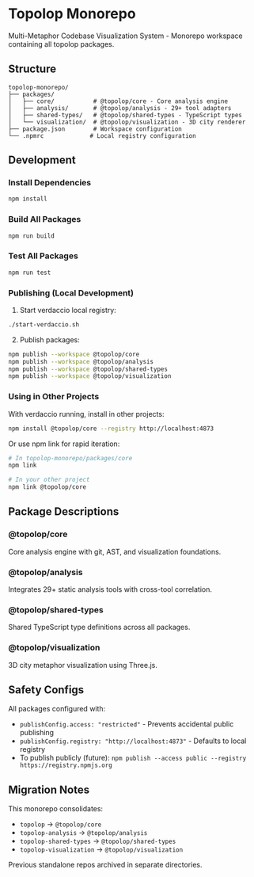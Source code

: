 # Topolop Monorepo

Multi-Metaphor Codebase Visualization System - Monorepo workspace containing all topolop packages.

## Structure

```
topolop-monorepo/
├── packages/
│   ├── core/           # @topolop/core - Core analysis engine
│   ├── analysis/       # @topolop/analysis - 29+ tool adapters
│   ├── shared-types/   # @topolop/shared-types - TypeScript types
│   └── visualization/  # @topolop/visualization - 3D city renderer
├── package.json        # Workspace configuration
└── .npmrc             # Local registry configuration
```

## Development

### Install Dependencies
```bash
npm install
```

### Build All Packages
```bash
npm run build
```

### Test All Packages
```bash
npm run test
```

### Publishing (Local Development)

1. Start verdaccio local registry:
```bash
./start-verdaccio.sh
```

2. Publish packages:
```bash
npm publish --workspace @topolop/core
npm publish --workspace @topolop/analysis
npm publish --workspace @topolop/shared-types
npm publish --workspace @topolop/visualization
```

### Using in Other Projects

With verdaccio running, install in other projects:
```bash
npm install @topolop/core --registry http://localhost:4873
```

Or use npm link for rapid iteration:
```bash
# In topolop-monorepo/packages/core
npm link

# In your other project
npm link @topolop/core
```

## Package Descriptions

### @topolop/core
Core analysis engine with git, AST, and visualization foundations.

### @topolop/analysis  
Integrates 29+ static analysis tools with cross-tool correlation.

### @topolop/shared-types
Shared TypeScript type definitions across all packages.

### @topolop/visualization
3D city metaphor visualization using Three.js.

## Safety Configs

All packages configured with:
- `publishConfig.access: "restricted"` - Prevents accidental public publishing
- `publishConfig.registry: "http://localhost:4873"` - Defaults to local registry
- To publish publicly (future): `npm publish --access public --registry https://registry.npmjs.org`

## Migration Notes

This monorepo consolidates:
- `topolop` → `@topolop/core`
- `topolop-analysis` → `@topolop/analysis`
- `topolop-shared-types` → `@topolop/shared-types`
- `topolop-visualization` → `@topolop/visualization`

Previous standalone repos archived in separate directories.
